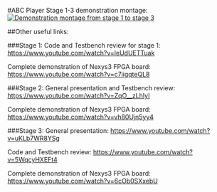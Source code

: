 #ABC Player Stage 1-3 demonstration montage:
[![Demonstration montage from stage 1 to stage 3](http://img.youtube.com/vi/AJ-U4W5G-QY/0.jpg)](http://www.youtube.com/watch?v=AJ-U4W5G-QY)

##Other useful links:

###Stage 1:
Code and Testbench review for stage 1: https://www.youtube.com/watch?v=IeUdUETTuak

Complete demonstration of Nexys3 FPGA board: https://www.youtube.com/watch?v=c7iigqteQL8

###Stage 2:
General presentation and Testbench review: https://www.youtube.com/watch?v=ZqO__zLhIyI

Complete demonstration of Nexys3 FPGA board: https://www.youtube.com/watch?v=vh80Ujn5yy4

###Stage 3:
General presentation: https://www.youtube.com/watch?v=uKLb7WR8YSg

Code and Testbench review: https://www.youtube.com/watch?v=5WqcyHXEFt4

Complete demonstration of Nexys3 FPGA board: https://www.youtube.com/watch?v=6cOb0SXxebU
